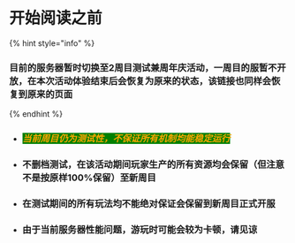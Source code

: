 # 开始阅读之前

{% hint style="info" %}
### 目前的服务器暂时切换至2周目测试兼周年庆活动，一周目的服暂不开放，在本次活动体验结束后会恢复为原来的状态，该链接也同样会恢复到原来的页面
{% endhint %}

*   ### _<mark style="color:orange;background-color:green;">当前周目仍为测试性，不保证所有机制均能稳定运行</mark>_


*   ### 不删档测试，在该活动期间玩家生产的所有资源均会保留（但注意不是按原样100%保留）至新周目


* ### 在测试期间的所有玩法均不能绝对保证会保留到新周目正式开服
* ### 由于当前服务器性能问题，游玩时可能会较为卡顿，请见谅

